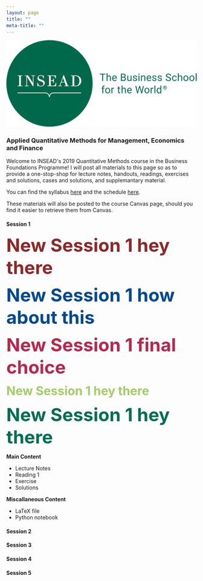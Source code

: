 ```yaml
---
layout: page 
title: ""
meta-title: ""
---
```


![profile_pic](/img/insead_logo2.png)

### Applied Quantitative Methods for Management, Economics and Finance 

Welcome to INSEAD's 2019 Quantitative Methods course in the Business Foundations Programme! I will post all materials to this page so as to provide a one-stop-shop for lecture notes, handouts, readings, exercises and solutions, cases and solutions, and supplemantary material.  

You can find the syllabus [here](001qm_syllabus_babic.pdf) and the schedule [here](002qm_schedule_babic.pdf).

These materials will also be posted to the course Canvas page, should you find it easier to retrieve them from Canvas. 
 

#### Session 1

<p><b><font size="10"><font color="8F2727">New Session 1 hey there</font></font></b></p>

<p><b><font size="11"><font color="004990">New Session 1 how about this</font></font></b></p>

<p><b><font size="12"><font color="B8274C">New Session 1 final choice</font></font></b></p>

<p><b><font size="6"><font color="A0CE67">New Session 1 hey there</font></font></b></p>

<p><b><font size="24"><font color="006E51">New Session 1 hey there</font></font></b></p>

**Main Content**
 * Lecture Notes 
 * Reading 1
 * Exercise
 * Solutions

**Miscallaneous Content**
 * LaTeX file 
 * Python notebook

#### Session 2

#### Session 3

#### Session 4

#### Session 5





